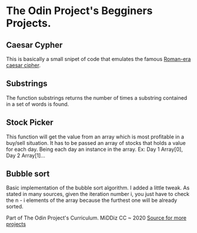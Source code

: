 # The Odin Project's Begginers Projects.

## Caesar Cypher 
This is basically a small snipet of code that emulates the famous [Roman-era caesar cipher](https://en.wikipedia.org/wiki/Caesar_cipher).

## Substrings 
The function substrings returns the number of times a substring contained in a set of words is found. 

## Stock Picker
This function will get the value from an array which is most profitable in a buy/sell situation. It has to be passed an array of stocks that holds a value for each day.
Being each day an instance in the array. Ex: Day 1 Array[0], Day 2 Array[1]...  

## Bubble sort
Basic implementation of the bubble sort algorithm. 
I added a little tweak. As stated in many sources, given the iteration number i, you just have to check the n - i elements of the array because the furthest one will be already sorted.


Part of The Odin Project's Curriculum. MiDDiz CC ~ 2020 [Source for more projects](https://middiz.github.io/main)

